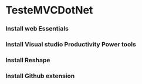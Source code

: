 # TesteMVCDotNet

### Install web Essentials
### Install Visual studio Productivity Power tools
### Install Reshape
### Install Github extension